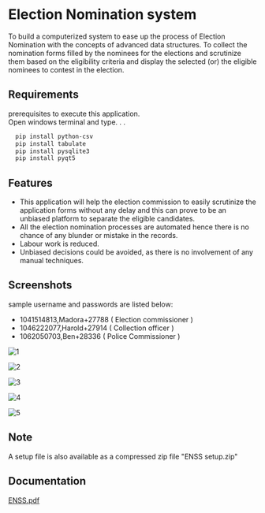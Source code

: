 # Election Nomination system
To build a computerized system to ease up the process of Election Nomination with the concepts of advanced data structures. To collect the nomination forms filled by the nominees for the elections and scrutinize them based on the eligibility criteria and display the selected (or) the eligible nominees to contest in the election.

## Requirements

prerequisites to execute this application.  
Open windows terminal and type. . .

```bash
  pip install python-csv
  pip install tabulate
  pip install pysqlite3
  pip install pyqt5

```
## Features
-	This application will help the election commission to easily scrutinize the application forms without any delay and this can prove to be an unbiased platform to separate the eligible candidates.
-	All the election nomination processes are automated hence there is no chance of any blunder or mistake in the records. 
-	Labour work is reduced. 
-	Unbiased decisions could be avoided, as there is no involvement of any manual techniques. 

## Screenshots
sample username and passwords are listed below:

- 1041514813,Madora+27788 ( Election commissioner ) 
- 1046222077,Harold+27914 ( Collection officer )  
- 1062050703,Ben+28336 ( Police Commissioner )  
  
![1](https://user-images.githubusercontent.com/91364256/185787256-6fb95a71-d72e-458a-bc6e-ed473342c626.png)


![2](https://user-images.githubusercontent.com/91364256/185787261-061856e0-bdf8-4884-abc5-2c18b8c26c60.png)


![3](https://user-images.githubusercontent.com/91364256/185787263-0f058d8a-309e-4def-b487-1afd4550bf8c.png)


![4](https://user-images.githubusercontent.com/91364256/185787264-dc5c5ff3-e6d5-4edb-8734-a3612c12e263.png)


![5](https://user-images.githubusercontent.com/91364256/185787265-36eddf5e-9bb5-431f-9fdc-cc43ff10a83c.png)

## Note

A setup file is also available as a compressed zip file "ENSS setup.zip"

## Documentation

[ENSS.pdf](https://github.com/Dipp3r/Election_Nomination_system/files/9388897/final.ADS.Review.pdf)
